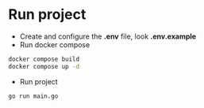 # Run project

- Create and configure the **.env** file, look **.env.example**
- Run docker compose

```sh
docker compose build
docker compose up -d

```

- Run project
```sh
go run main.go
```